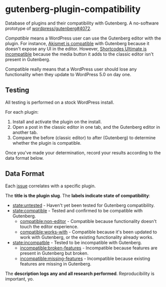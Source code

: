 # gutenberg-plugin-compatibility

Database of plugins and their compatibility with Gutenberg. A no-software prototype of [wordpress/gutenberg#4072](https://github.com/WordPress/gutenberg/issues/4072#issuecomment-355422208).

_Compatible_ means a WordPress user can use the Gutenberg editor with the plugin. For instance, [Akismet is compatible](https://github.com/danielbachhuber/gutenberg-plugin-compatibility/issues/1) with Gutenberg because it doesn't expose any UI in the editor. However, [Shortcodes Ultimate is incompatible](https://github.com/danielbachhuber/gutenberg-plugin-compatibility/issues/40) because the media button it adds to the classic editor isn't present in Gutenberg.

Compatible really means that a WordPress user should lose any functionality when they update to WordPress 5.0 on day one.

## Testing

All testing is performed on a stock WordPress install.

For each plugin:

1. Install and activate the plugin on the install.
2. Open a post in the classic editor in one tab, and the Gutenberg editor in another tab.
3. Compare the before (classic editor) to after (Gutenberg) to determine whether the plugin is compatible.

Once you've made your determination, record your results according to the data format below.

## Data Format

Each [issue](https://github.com/danielbachhuber/gutenberg-plugin-compatibility/issues) correlates with a specific plugin.

The **title is the plugin slug**. The **labels indicate state of compatibility**:

* [state:untested](https://github.com/danielbachhuber/gutenberg-plugin-compatibility/issues?q=is%3Aissue+is%3Aopen+label%3Astate%3Auntested) - Haven't yet been tested for Gutenberg compatibility.
* [state:compatible](https://github.com/danielbachhuber/gutenberg-plugin-compatibility/issues?q=is%3Aissue+is%3Aopen+label%3Astate%3Acompatible) - Tested and confirmed to be compatible with Gutenberg.
    * [compatible:non-editor](https://github.com/danielbachhuber/gutenberg-plugin-compatibility/issues?q=is%3Aissue+is%3Aopen+label%3Acompatible%3Anon-editor) - Compatible because functionality doesn't touch the editor experience.
    * [compatible:works-with](https://github.com/danielbachhuber/gutenberg-plugin-compatibility/issues?q=is%3Aissue+is%3Aopen+label%3Acompatible%3Aworks-with) - Compatible because it's been updated to work with Gutenberg, or the existing functionality already works.
* [state:incompatble](https://github.com/danielbachhuber/gutenberg-plugin-compatibility/issues?q=is%3Aopen+is%3Aissue+label%3Astate%3Aincompatible) - Tested to be incompatible with Gutenberg.
    * [incompatible:broken-features](https://github.com/danielbachhuber/gutenberg-plugin-compatibility/issues?q=is%3Aopen+is%3Aissue+label%3Aincompatible%3Abroken-features) - Incompatible because features are present in Gutenberg but broken.
    * [incompatible:missing-features](https://github.com/danielbachhuber/gutenberg-plugin-compatibility/issues?q=is%3Aopen+is%3Aissue+label%3Aincompatible%3Amissing-features) - Incompatible because existing features are missing in Gutenberg.

The **description logs any and all research performed**. Reproducibility is important, yo.
